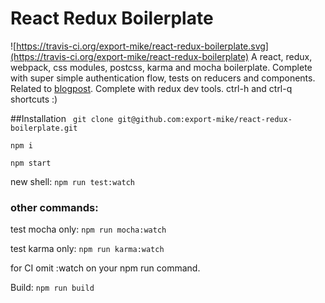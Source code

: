 # React Redux Boilerplate
![https://travis-ci.org/export-mike/react-redux-boilerplate.svg](https://travis-ci.org/export-mike/react-redux-boilerplate)
A react, redux, webpack, css modules, postcss, karma and mocha boilerplate. Complete with super simple authentication flow, tests on reducers and components. Related to [blogpost](http://pebblecode.com/blog/react-redux-unit-testing/). Complete with redux dev tools. ctrl-h and ctrl-q shortcuts :)

##Installation
``` git clone git@github.com:export-mike/react-redux-boilerplate.git```

```npm i ```

``` npm start ```

new shell:
``` npm run test:watch ```

### other commands:
test mocha only:
``` npm run mocha:watch ```

test karma only: 
``` npm run karma:watch ```

for CI omit :watch on your npm run command.

Build:
``` npm run build ```



